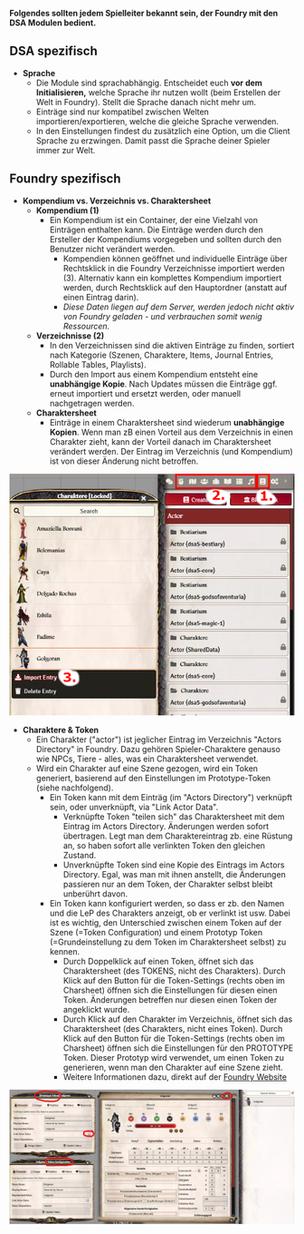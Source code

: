 **Folgendes sollten jedem Spielleiter bekannt sein, der Foundry mit den DSA Modulen bedient.**

## DSA spezifisch
 - **Sprache**  
   - Die Module sind sprachabhängig. Entscheidet euch **vor dem Initialisieren,** welche Sprache ihr nutzen wollt (beim Erstellen der Welt in Foundry). Stellt die Sprache danach nicht mehr um.
   - Einträge sind nur kompatibel zwischen Welten importieren/exportieren, welche die gleiche Sprache verwenden.
   - In den Einstellungen findest du zusätzlich eine Option, um die Client Sprache zu erzwingen. Damit passt die Sprache deiner Spieler immer zur Welt.


## Foundry spezifisch
 - **Kompendium vs. Verzeichnis vs. Charaktersheet**  
   - **Kompendium (1)** 
     - Ein Kompendium ist ein Container, der eine Vielzahl von Einträgen enthalten kann. Die Einträge werden durch den Ersteller der Kompendiums vorgegeben und sollten durch den Benutzer nicht verändert werden.
       - Kompendien können geöffnet und individuelle Einträge über Rechtsklick in die Foundry Verzeichnisse importiert werden (3). Alternativ kann ein komplettes Kompendium importiert werden, durch Rechtsklick auf den Hauptordner (anstatt auf einen Eintrag darin).
       - *Diese Daten liegen auf dem Server, werden jedoch nicht aktiv von Foundry geladen - und verbrauchen somit wenig Ressourcen.*  
    - **Verzeichnisse (2)**
        - In den Verzeichnissen sind die aktiven Einträge zu finden, sortiert nach Kategorie (Szenen, Charaktere, Items, Journal Entries, Rollable Tables, Playlists).
        - Durch den Import aus einem Kompendium entsteht eine **unabhängige Kopie**. Nach Updates müssen die Einträge ggf. erneut importiert und ersetzt werden, oder manuell nachgetragen werden.
    - **Charaktersheet**
      - Einträge in einem Charaktersheet sind wiederum **unabhängige Kopien**. Wenn man zB einen Vorteil aus dem Verzeichnis in einen Charakter zieht, kann der Vorteil danach im Charaktersheet verändert werden. Der Eintrag im Verzeichnis (und Kompendium) ist von dieser Änderung nicht betroffen.

![Vergleich-Komp-Verz-Char](de/images/wichtige-konzepte1.png)

 - **Charaktere & Token**
   - Ein Charakter ("actor") ist jeglicher Eintrag im Verzeichnis "Actors Directory" in Foundry. Dazu gehören Spieler-Charaktere genauso wie NPCs, Tiere - alles, was ein Charaktersheet verwendet.
   - Wird ein Charakter auf eine Szene gezogen, wird ein Token generiert, basierend auf den Einstellungen im Prototype-Token (siehe nachfolgend).
     - Ein Token kann mit dem Einträg (im "Actors Directory") verknüpft sein, oder unverknüpft, via "Link Actor Data".
       - Verknüpfte Token "teilen sich" das Charaktersheet mit dem Eintrag im Actors Directory. Änderungen werden sofort übertragen. Legt man dem Charaktereintrag zb. eine Rüstung an, so haben sofort alle verlinkten Token den gleichen Zustand.
       - Unverknüpfte Token sind eine Kopie des Eintrags im Actors Directory. Egal, was man mit ihnen anstellt, die Änderungen passieren nur an dem Token, der Charakter selbst bleibt unberührt davon.  
     - Ein Token kann konfiguriert werden, so dass er zb. den Namen und die LeP des Charakters anzeigt, ob er verlinkt ist usw.
    Dabei ist es wichtig, den Unterschied zwischen einem Token auf der Szene (=Token Configuration) und einem Prototyp Token (=Grundeinstellung zu dem Token im Charaktersheet selbst) zu kennen.
       - Durch Doppelklick auf einen Token, öffnet sich das Charaktersheet (des TOKENS, nicht des Charakters). Durch Klick auf den Button für die Token-Settings (rechts oben im Charsheet) öffnen sich die Einstellungen für diesen einen Token. Änderungen betreffen nur diesen einen Token der angeklickt wurde.
       - Durch Klick auf den Charakter im Verzeichnis, öffnet sich das Charaktersheet (des Charakters, nicht eines Token). Durch Klick auf den Button für die Token-Settings (rechts oben im Charsheet) öffnen sich die Einstellungen für den PROTOTYPE Token. Dieser Prototyp wird verwendet, um einen Token zu generieren, wenn man den Charakter auf eine Szene zieht.
       - Weitere Informationen dazu, direkt auf der [Foundry Website](https://foundryvtt.com/article/tokens/)
       
![Token-settings](de/images/de-wichtige-konzepte_0.png)
